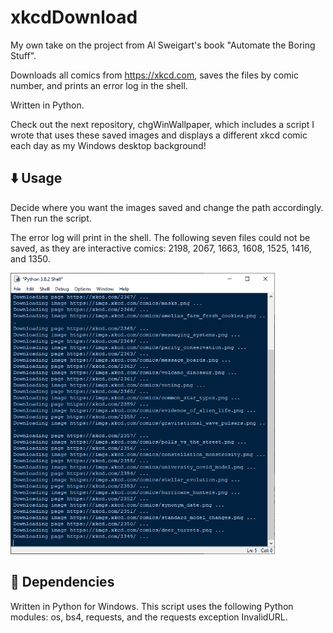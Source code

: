 # xkcdDownload
My own take on the project from Al Sweigart's book "Automate the Boring Stuff".

Downloads all comics from https://xkcd.com, saves the files by comic number, and prints an error log in the shell. 

Written in Python.

Check out the next repository, chgWinWallpaper, which includes a script I wrote that uses these saved images and displays a different xkcd comic each day as my Windows desktop background!

## :arrow_down: Usage

Decide where you want the images saved and change the path accordingly. Then run the script.

The error log will print in the shell. The following seven files could not be saved, as they are interactive comics: 2198, 2067, 1663, 1608, 1525, 1416, and 1350.

![xkcdDownload.gif](img/xkcdDownload.gif)

## :snake: Dependencies

Written in Python for Windows. This script uses the following Python modules: os, bs4, requests, and the requests exception InvalidURL.
